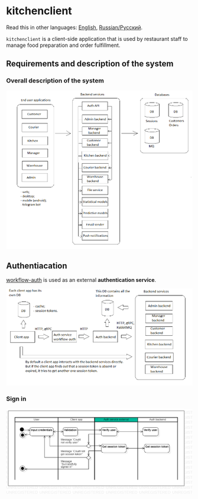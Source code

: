 # kitchenclient

Read this in other languages: [English](kitchenclient.md), [Russian/Русский](kitchenclient.ru.md). 

`kitchenclient` is a client-side application that is used by restaurant staff to manage food preparation and order fulfillment.

## Requirements and description of the system

### Overall description of the system 

![system_overall](../img/system_overall.png)

## Authentiacation 

[workflow-auth](https://github.com/alexeysp11/workflow-auth) is used as an external **authentication service**.

![authentication](../img/authentication.png)

### Sign in

![flowchart-signin](https://github.com/alexeysp11/workflow-auth/raw/main/docs/img/flowchart-signin.png)

